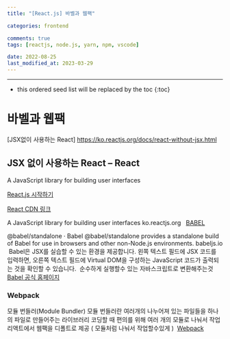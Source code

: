 ```yaml
---
title: "[React.js] 바벨과 웹팩"

categories: frontend

comments: true
tags: [reactjs, node.js, yarn, npm, vscode]

date: 2022-08-25
last_modified_at: 2023-03-29
---
```


---

<!-- prettier-ignore -->
* this ordered seed list will be replaced by the toc 
{:toc}

# 바벨과 웹팩

[JSX없이 사용하는 React] https://ko.reactjs.org/docs/react-without-jsx.html

## JSX 없이 사용하는 React – React

A JavaScript library for building user interfaces

[React.js 시작하기](ko.reactjs.org)

[React CDN 링크](https://ko.reactjs.org/docs/cdn-links.html#gatsby-focus-wrapper)

A JavaScript library for building user interfaces
ko.reactjs.org
​
​
[BABEL](https://babeljs.io/docs/en/babel-standalone)

@babel/standalone · Babel
@babel/standalone provides a standalone build of Babel for use in browsers and other non-Node.js environments.
babeljs.io
​
Babel은 JSX를 실습할 수 있는 환경을 제공합니다. 왼쪽 텍스트 필드에 JSX 코드를 입력하면, 오른쪽 텍스트 필드에 Virtual DOM을 구성하는 JavaScript 코드가 출력되는 것을 확인할 수 있습니다.
​​
순수하게 실행할수 있는 자바스크립트로 변환해주는것
​
[Babel 공식 홈페이지](https://babeljs.io/)
​
​

### Webpack

모듈 번들러(Module Bundler)
모듈 번들러란 여러개의 나누어져 있는 파일들을 하나의 파일로 만들어주는 라이브러리
코딩할 때 편의를 위해 여러 개의 모듈로 나눠서 작업
리액트에서 웹팩을 디폴트로 제공 ( 모듈처럼 나눠서 작업할수있게 )
​
[Webpack](https://webpack.js.org/)
